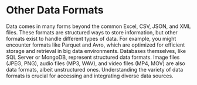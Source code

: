 # Other Data Formats

Data comes in many forms beyond the common Excel, CSV, JSON, and XML files. These formats are structured ways to store information, but other formats exist to handle different types of data. For example, you might encounter formats like Parquet and Avro, which are optimized for efficient storage and retrieval in big data environments. Databases themselves, like SQL Server or MongoDB, represent structured data formats. Image files (JPEG, PNG), audio files (MP3, WAV), and video files (MP4, MOV) are also data formats, albeit unstructured ones. Understanding the variety of data formats is crucial for accessing and integrating diverse data sources.